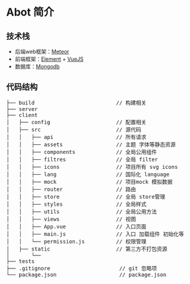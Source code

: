 # Abot 简介

## 技术栈

+ 后端web框架：[Meteor](https://www.meteor.com/)
+ 前端框架：[Element](https://element.eleme.cn/#/zh-CN) + [VueJS](https://cn.vuejs.org/)
+ 数据库：[Mongodb](https://www.mongodb.com/)

## 代码结构
<pre>
├── build                          // 构建相关  
├── server
├── client
│   ├── config                     // 配置相关
│   ├── src                        // 源代码
│   │   ├── api                    // 所有请求
│   │   ├── assets                 // 主题 字体等静态资源
│   │   ├── components             // 全局公用组件
│   │   ├── filtres                // 全局 filter
│   │   ├── icons                  // 项目所有 svg icons
│   │   ├── lang                   // 国际化 language
│   │   ├── mock                   // 项目mock 模拟数据
│   │   ├── router                 // 路由
│   │   ├── store                  // 全局 store管理
│   │   ├── styles                 // 全局样式
│   │   ├── utils                  // 全局公用方法
│   │   ├── views                  // 视图
│   │   ├── App.vue                // 入口页面
│   │   ├── main.js                // 入口 加载组件 初始化等
│   │   └── permission.js          // 权限管理
│   ├── static                     // 第三方不打包资源
│       └── 
├── tests
├── .gitignore                      // git 忽略项
└── package.json                    // package.json
</pre>
